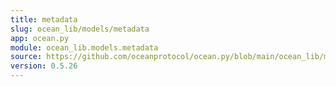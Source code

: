 ```yaml
---
title: metadata
slug: ocean_lib/models/metadata
app: ocean.py
module: ocean_lib.models.metadata
source: https://github.com/oceanprotocol/ocean.py/blob/main/ocean_lib/models/metadata.py
version: 0.5.26
---
```

